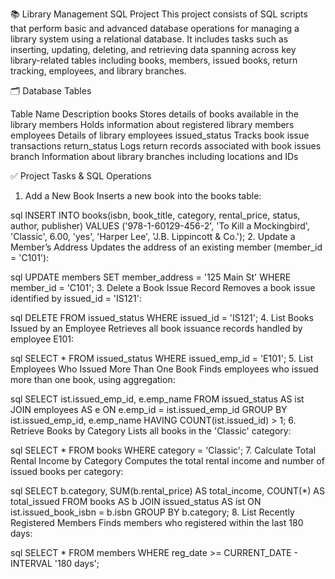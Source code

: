 📚 Library Management SQL Project
This project consists of SQL scripts that perform basic and advanced database operations for managing a library system using a relational database. It includes tasks such as inserting, updating, deleting, and retrieving data spanning across key library-related tables including books, members, issued books, return tracking, employees, and library branches.

🗂️ Database Tables

Table Name	Description
books	Stores details of books available in the library
members	Holds information about registered library members
employees	Details of library employees
issued_status	Tracks book issue transactions
return_status	Logs return records associated with book issues
branch	Information about library branches including locations and IDs


✅ Project Tasks & SQL Operations
1. Add a New Book
Inserts a new book into the books table:

sql
INSERT INTO books(isbn, book_title, category, rental_price, status, author, publisher)
VALUES ('978-1-60129-456-2', 'To Kill a Mockingbird', 'Classic', 6.00, 'yes', 'Harper Lee', 'J.B. Lippincott & Co.');
2. Update a Member’s Address
Updates the address of an existing member (member_id = 'C101'):

sql
UPDATE members
SET member_address = '125 Main St'
WHERE member_id = 'C101';
3. Delete a Book Issue Record
Removes a book issue identified by issued_id = 'IS121':

sql
DELETE FROM issued_status
WHERE issued_id = 'IS121';
4. List Books Issued by an Employee
Retrieves all book issuance records handled by employee E101:

sql
SELECT * FROM issued_status
WHERE issued_emp_id = 'E101';
5. List Employees Who Issued More Than One Book
Finds employees who issued more than one book, using aggregation:

sql
SELECT ist.issued_emp_id, e.emp_name
FROM issued_status AS ist
JOIN employees AS e ON e.emp_id = ist.issued_emp_id
GROUP BY ist.issued_emp_id, e.emp_name
HAVING COUNT(ist.issued_id) > 1;
6. Retrieve Books by Category
Lists all books in the 'Classic' category:

sql
SELECT * FROM books
WHERE category = 'Classic';
7. Calculate Total Rental Income by Category
Computes the total rental income and number of issued books per category:

sql
SELECT b.category, SUM(b.rental_price) AS total_income, COUNT(*) AS total_issued
FROM books AS b
JOIN issued_status AS ist ON ist.issued_book_isbn = b.isbn
GROUP BY b.category;
8. List Recently Registered Members
Finds members who registered within the last 180 days:

sql
SELECT * FROM members
WHERE reg_date >= CURRENT_DATE - INTERVAL '180 days';



